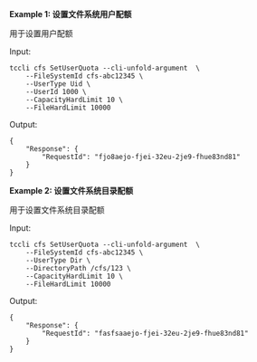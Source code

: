 **Example 1: 设置文件系统用户配额**

用于设置用户配额

Input: 

```
tccli cfs SetUserQuota --cli-unfold-argument  \
    --FileSystemId cfs-abc12345 \
    --UserType Uid \
    --UserId 1000 \
    --CapacityHardLimit 10 \
    --FileHardLimit 10000
```

Output: 
```
{
    "Response": {
        "RequestId": "fjo8aejo-fjei-32eu-2je9-fhue83nd81"
    }
}
```

**Example 2: 设置文件系统目录配额**

用于设置文件系统目录配额

Input: 

```
tccli cfs SetUserQuota --cli-unfold-argument  \
    --FileSystemId cfs-abc12345 \
    --UserType Dir \
    --DirectoryPath /cfs/123 \
    --CapacityHardLimit 10 \
    --FileHardLimit 10000
```

Output: 
```
{
    "Response": {
        "RequestId": "fasfsaaejo-fjei-32eu-2je9-fhue83nd81"
    }
}
```

